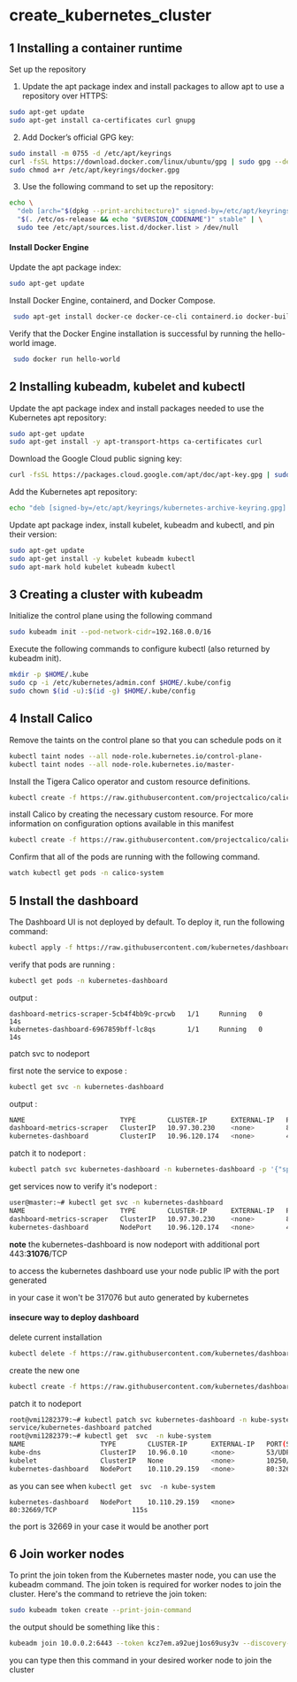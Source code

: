 # create_kubernetes_cluster
## 1 Installing a container runtime

Set up the repository
1. Update the apt package index and install packages to allow apt to use a repository over HTTPS:

```bash
sudo apt-get update
sudo apt-get install ca-certificates curl gnupg
```

2. Add Docker’s official GPG key:

```bash
sudo install -m 0755 -d /etc/apt/keyrings
curl -fsSL https://download.docker.com/linux/ubuntu/gpg | sudo gpg --dearmor -o /etc/apt/keyrings/docker.gpg
sudo chmod a+r /etc/apt/keyrings/docker.gpg
```

3. Use the following command to set up the repository:
   
```bash
echo \
  "deb [arch="$(dpkg --print-architecture)" signed-by=/etc/apt/keyrings/docker.gpg] https://download.docker.com/linux/ubuntu \
  "$(. /etc/os-release && echo "$VERSION_CODENAME")" stable" | \
  sudo tee /etc/apt/sources.list.d/docker.list > /dev/null
```

#### Install Docker Engine
Update the apt package index:

```bash
sudo apt-get update
```

Install Docker Engine, containerd, and Docker Compose.

```bash
 sudo apt-get install docker-ce docker-ce-cli containerd.io docker-buildx-plugin docker-compose-plugin
```

Verify that the Docker Engine installation is successful by running the hello-world image.

```bash
 sudo docker run hello-world
```

## 2 Installing kubeadm, kubelet and kubectl 

Update the apt package index and install packages needed to use the Kubernetes apt repository:

```bash
sudo apt-get update
sudo apt-get install -y apt-transport-https ca-certificates curl
```
Download the Google Cloud public signing key:

```bash
curl -fsSL https://packages.cloud.google.com/apt/doc/apt-key.gpg | sudo gpg --dearmor -o /etc/apt/keyrings/kubernetes-archive-keyring.gpg
```

Add the Kubernetes apt repository:

```bash
echo "deb [signed-by=/etc/apt/keyrings/kubernetes-archive-keyring.gpg] https://apt.kubernetes.io/ kubernetes-xenial main" | sudo tee /etc/apt/sources.list.d/kubernetes.list
```

Update apt package index, install kubelet, kubeadm and kubectl, and pin their version:

```bash
sudo apt-get update
sudo apt-get install -y kubelet kubeadm kubectl
sudo apt-mark hold kubelet kubeadm kubectl
```

## 3 Creating a cluster with kubeadm
Initialize the control plane using the following command

```bash
sudo kubeadm init --pod-network-cidr=192.168.0.0/16
```
Execute the following commands to configure kubectl (also returned by kubeadm init).

```bash
mkdir -p $HOME/.kube
sudo cp -i /etc/kubernetes/admin.conf $HOME/.kube/config
sudo chown $(id -u):$(id -g) $HOME/.kube/config
```
## 4 Install Calico
Remove the taints on the control plane so that you can schedule pods on it

```bash
kubectl taint nodes --all node-role.kubernetes.io/control-plane-
kubectl taint nodes --all node-role.kubernetes.io/master-
```

Install the Tigera Calico operator and custom resource definitions.

```bash
kubectl create -f https://raw.githubusercontent.com/projectcalico/calico/v3.26.1/manifests/tigera-operator.yaml
```
install Calico by creating the necessary custom resource. For more information on configuration options available in this manifest

```bash
kubectl create -f https://raw.githubusercontent.com/projectcalico/calico/v3.26.1/manifests/custom-resources.yaml
```

Confirm that all of the pods are running with the following command.

```bash
watch kubectl get pods -n calico-system
```

## 5 Install the dashboard 

The Dashboard UI is not deployed by default. To deploy it, run the following command:
```bash
kubectl apply -f https://raw.githubusercontent.com/kubernetes/dashboard/v2.7.0/aio/deploy/recommended.yaml
```

verify that pods are running : 

```bash
kubectl get pods -n kubernetes-dashboard
```
output : 
```
dashboard-metrics-scraper-5cb4f4bb9c-prcwb   1/1     Running   0          14s
kubernetes-dashboard-6967859bff-lc8qs        1/1     Running   0          14s
```
patch svc to nodeport 

first note the service to expose : 
```bash
kubectl get svc -n kubernetes-dashboard
```
output : 
```bash
NAME                        TYPE        CLUSTER-IP      EXTERNAL-IP   PORT(S)    AGE
dashboard-metrics-scraper   ClusterIP   10.97.30.230    <none>        8000/TCP   66s
kubernetes-dashboard        ClusterIP   10.96.120.174   <none>        443/TCP    66s
```
patch it to nodeport : 

```bash
kubectl patch svc kubernetes-dashboard -n kubernetes-dashboard -p '{"spec": {"type": "NodePort"}}'
```

get services now to verify it's nodeport : 

```bash
user@master:~# kubectl get svc -n kubernetes-dashboard
NAME                        TYPE        CLUSTER-IP      EXTERNAL-IP   PORT(S)         AGE
dashboard-metrics-scraper   ClusterIP   10.97.30.230    <none>        8000/TCP        3m15s
kubernetes-dashboard        NodePort    10.96.120.174   <none>        443:31076/TCP   3m15s
```

**note** the kubernetes-dashboard is now nodeport with additional port 443:**31076**/TCP

to access the kubernetes dashboard use your node public IP with the port generated 

<node IP address:31076>
in your case it won't be 317076 but auto generated by kubernetes 

#### insecure way to deploy dashboard
delete current installation
```bash
kubectl delete -f https://raw.githubusercontent.com/kubernetes/dashboard/v2.7.0/aio/deploy/recommended.yaml
```
create the new one 
```bash
kubectl create -f https://raw.githubusercontent.com/kubernetes/dashboard/v1.10.1/src/deploy/alternative/kubernetes-dashboard.yaml
```
patch it to nodeport 
```bash
root@vmi1282379:~# kubectl patch svc kubernetes-dashboard -n kube-system --type='json' -p '[{"op":"replace", "path":"/spec/type", "value":"NodePort"}]'
service/kubernetes-dashboard patched
root@vmi1282379:~# kubectl get  svc  -n kube-system
NAME                   TYPE        CLUSTER-IP      EXTERNAL-IP   PORT(S)                        AGE
kube-dns               ClusterIP   10.96.0.10      <none>        53/UDP,53/TCP,9153/TCP         78d
kubelet                ClusterIP   None            <none>        10250/TCP,10255/TCP,4194/TCP   72d
kubernetes-dashboard   NodePort    10.110.29.159   <none>        80:32669/TCP                   115s

```
as you can see when `kubectl get  svc  -n kube-system`
```
kubernetes-dashboard   NodePort    10.110.29.159   <none>        80:32669/TCP                   115s
```
the port is 32669
in your case it would be another port 
## 6 Join worker nodes 
To print the join token from the Kubernetes master node, you can use the kubeadm command. The join token is required for worker nodes to join the cluster. Here's the command to retrieve the join token:

```bash
sudo kubeadm token create --print-join-command
```
the output should be something like this : 

```bash
kubeadm join 10.0.0.2:6443 --token kcz7em.a92uej1os69usy3v --discovery-token-ca-cert-hash sha256:f35beabbeb8asdf89cad90b442f6270b89ab6412179769359b900c7
```

you can type then this command in your desired worker node to join the cluster
